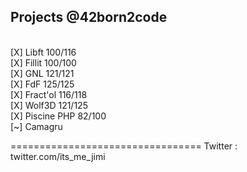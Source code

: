 ## Projects @42born2code
<br />
[X] Libft 100/116<br />
[X] Fillit 100/100<br />
[X] GNL 121/121<br />
[X] FdF 125/125<br />
[X] Fract'ol 116/118<br />
[X] Wolf3D 121/125<br />
[X] Piscine PHP 82/100<br />
[~] Camagru<br />

=================================
Twitter : twitter.com/its_me_jimi
